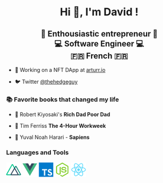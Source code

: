 <h1 align="center">Hi 👋, I'm David !</h1>

<h2 align="center">🚀 Enthousiastic entrepreneur 🚀 </br>💻 Software Engineer 💻</br>🇫🇷 French 🇫🇷</h2>

<p>

- 🤫 Working on a NFT DApp at [arturr.io](https://arturr.com)

- 🐦 Twitter [@thehedgeguy](https://twitter.com/thehedgeguy)

</p>

### 📚 Favorite books that changed my life

- 🥇 Robert Kiyosaki's **Rich Dad Poor Dad**

- 🥈 Tim Ferriss **The 4-Hour Workweek**

- 🥉 Yuval Noah Harari - **Sapiens**

### Languages and Tools
<p>

<img src="https://raw.githubusercontent.com/devicons/devicon/master/icons/nuxtjs/nuxtjs-original.svg" alt="nuxtjs" height="40">
<img src="https://raw.githubusercontent.com/devicons/devicon/master/icons/vuejs/vuejs-original.svg" alt="vuejs" height="40">
<img src="https://raw.githubusercontent.com/devicons/devicon/master/icons/typescript/typescript-original.svg" alt="vuejs" height="40">
<img src="https://raw.githubusercontent.com/devicons/devicon/master/icons/nodejs/nodejs-original.svg" alt="nodejs" height="40">
<img src="https://raw.githubusercontent.com/devicons/devicon/master/icons/react/react-original.svg" alt="reactjs" height="40">
</p>
